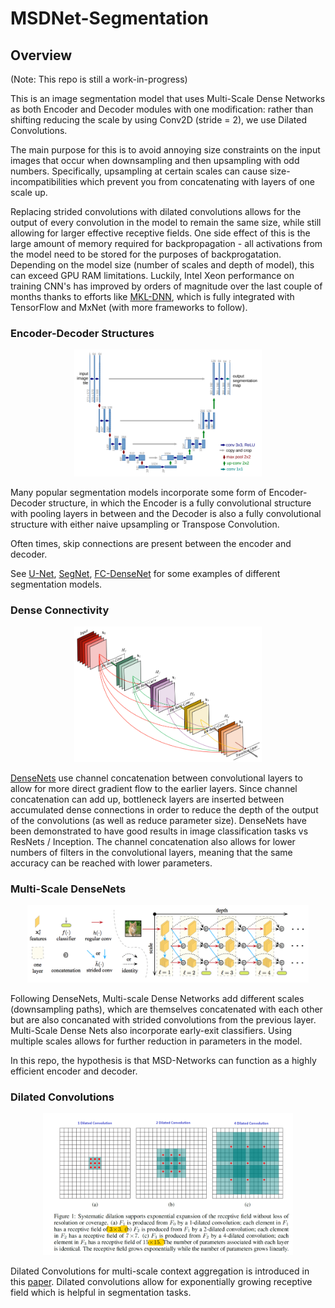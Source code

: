 # MSDNet-Segmentation

## Overview

(Note: This repo is still a work-in-progress)

This is an image segmentation model that uses Multi-Scale Dense Networks as both Encoder and Decoder modules with one modification: rather than shifting reducing the scale by using Conv2D (stride = 2), we use Dilated Convolutions. 

The main purpose for this is to avoid annoying size constraints on the input images that occur when downsampling and then upsampling with odd numbers. Specifically, upsampling at certain scales can cause size-incompatibilities which prevent you from concatenating with layers of one scale up.

Replacing strided convolutions with dilated convolutions allows for the output of every convolution in the model to remain the same size, while still allowing for larger effective receptive fields. One side effect of this is the large amount of memory required for backpropagation - all activations from the model need to be stored for the purposes of backprogatation. Depending on the model size (number of scales and depth of model), this can exceed GPU RAM limitations. Luckily, Intel Xeon performance on training CNN's has improved by orders of magnitude over the last couple of months thanks to efforts like [MKL-DNN](https://github.com/intel/mkl-dnn), which is fully integrated with TensorFlow and MxNet (with more frameworks to follow).

### Encoder-Decoder Structures

<p align="center">
  <img width="300" src="imgs/unet_image.png">
</p>

Many popular segmentation models incorporate some form of Encoder-Decoder structure, in which the Encoder is a fully convolutional structure with pooling layers in between and the Decoder is also a fully convolutional structure with either naive upsampling or Transpose Convolution. 

Often times, skip connections are present between the encoder and decoder.

See [U-Net](https://arxiv.org/abs/1505.04597), [SegNet](http://mi.eng.cam.ac.uk/projects/segnet/), [FC-DenseNet](https://arxiv.org/abs/1611.09326) for some examples of different segmentation models.

### Dense Connectivity

<p align="center">
  <img width="300" src="imgs/densenet_image.png">
</p>

[DenseNets](https://arxiv.org/abs/1608.06993) use channel concatenation between convolutional layers to allow for more direct gradient flow to the earlier layers. Since channel concatenation can add up, bottleneck layers are inserted between accumulated dense connections in order to reduce the depth of the output of the convolutions (as well as reduce parameter size). DenseNets have been demonstrated to have good results in image classification tasks vs ResNets / Inception. The channel concatenation also allows for lower numbers of filters in the convolutional layers, meaning that the same accuracy can be reached with lower parameters. 

### Multi-Scale DenseNets

<p align="center">
  <img width="450" src="imgs/msd_image.png">
</p>

Following DenseNets, Multi-scale Dense Networks add different scales (downsampling paths), which are themselves concatenated with each other but are also concanated with strided convolutions from the previous layer. Multi-Scale Dense Nets also incorporate early-exit classifiers. Using multiple scales allows for further reduction in parameters in the model. 

In this repo, the hypothesis is that MSD-Networks can function as a highly efficient encoder and decoder.

### Dilated Convolutions

<p align="center">
  <img width="400" src="imgs/dilated_image.png">
</p>

Dilated Convolutions for multi-scale context aggregation is introduced in this [paper](https://arxiv.org/abs/1511.07122). Dilated convolutions allow for exponentially growing receptive field which is helpful in segmentation tasks.